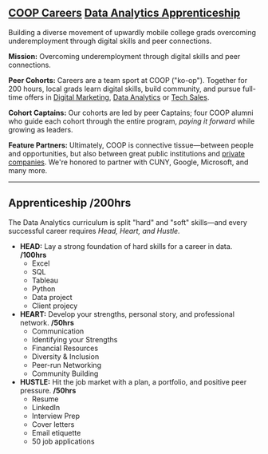 ## [**COOP Careers**](https://coopcareers.org/) [Data Analytics Apprenticeship](https://coopcareers.org/data-analytics)

Building a diverse movement of upwardly mobile college grads overcoming underemployment through digital skills and peer connections.

**Mission:** Overcoming underemployment through digital skills and peer connections.

**Peer Cohorts:** Careers are a team sport at COOP ("ko-op"). Together for 200 hours, local grads learn digital skills, build community, and pursue full-time offers in [Digital Marketing](https://coopcareers.org/digital-marketing), [Data Analytics](https://coopcareers.org/data-analytics) or [Tech Sales](https://coopcareers.org/tech-sales).

**Cohort Captains:** Our cohorts are led by peer Captains; four COOP alumni who guide each cohort through the entire program, *paying it forward* while growing as leaders.

**Feature Partners:** Ultimately, COOP is connective tissue—between people and opportunities, but also between great public institutions and [private companies](https://coopcareers.org/partners). We're honored to partner with CUNY, Google, Microsoft, and many more.

----------

## **Apprenticeship /200hrs**

The Data Analytics curriculum is split "hard" and "soft" skills—and every successful career requires *Head, Heart, and Hustle.*

- **HEAD:** Lay a strong foundation of hard skills for a career in data. **/100hrs**
  - Excel
  - SQL
  - Tableau
  - Python
  - Data project
  - Client projecy
- **HEART:** Develop your strengths, personal story, and professional network. **/50hrs**
  - Communication
  - Identifying your Strengths
  - Financial Resources
  - Diversity & Inclusion
  - Peer-run Networking 
  - Community Building
- **HUSTLE:** Hit the job market with a plan, a portfolio, and positive peer pressure. **/50hrs**
  - Resume
  - LinkedIn
  - Interview Prep
  - Cover letters
  - Email etiquette
  - 50 job applications
